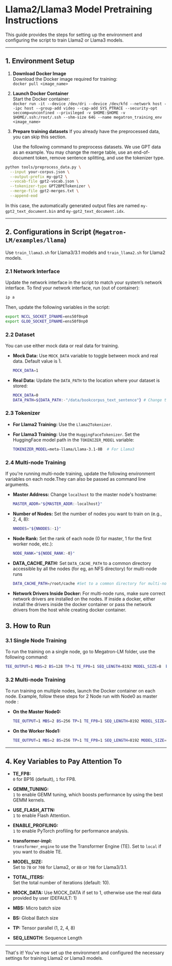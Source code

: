 # Llama2/Llama3 Model Pretraining Instructions

This guide provides the steps for setting up the environment and configuring the script to train Llama2 or Llama3 models.

---

## 1. Environment Setup

1. **Download Docker Image**  
   Download the Docker image required for training:  
   `docker pull <image_name>`

2. **Launch Docker Container**  
   Start the Docker container:  
   `docker run -it --device /dev/dri --device /dev/kfd --network host --ipc host --group-add video --cap-add SYS_PTRACE --security-opt seccomp=unconfined --privileged -v $HOME:$HOME -v  $HOME/.ssh:/root/.ssh --shm-size 64G --name megatron_training_env <image_name>`

3. **Prepare training datasets**
   If you already have the preprocessed data, you can skip this section.
   
   Use the following command to preprocess datasets. We use GPT data as an example. You may change the merge table, use an end-of-document token, remove sentence splitting, and use the tokenizer type.

  ```bash
  python tools/preprocess_data.py \
    --input your-corpus.json \
    --output-prefix my-gpt2 \
    --vocab-file gpt2-vocab.json \
    --tokenizer-type GPT2BPETokenizer \
    --merge-file gpt2-merges.txt \
    --append-eod
  ```
  In this case, the automatically generated output files are named `my-gpt2_text_document.bin` and `my-gpt2_text_document.idx`.

---

## 2. Configurations in Script (`Megatron-LM/examples/llama`)
Use `train_llama3.sh` for Llama3/3.1 models and `train_llama2.sh` for Llama2 models.

### 2.1 Network Interface
Update the network interface in the script to match your system’s network interface.
To find your network interface, run (out of container):
```bash
ip a
```
Then, update the following variables in the script:
```bash
export NCCL_SOCKET_IFNAME=ens50f0np0
export GLOO_SOCKET_IFNAME=ens50f0np0
```

### 2.2 Dataset
You can use either mock data or real data for training.

- **Mock Data:**
  Use `MOCK_DATA` variable to toggle between mock and real data. Default value is 1. 
  ```bash
  MOCK_DATA=1 
  ```
- **Real Data:**
  Update the `DATA_PATH` to the location where your dataset is stored:
  ```bash
  MOCK_DATA=0
  DATA_PATH=${DATA_PATH:-"/data/bookcorpus_text_sentence"} # Change to where your dataset is stored
  ```

### 2.3 Tokenizer

- **For Llama2 Training:**
  Use the `Llama2Tokenizer`.

- **For Llama3 Training:**
  Use the `HuggingFaceTokenizer`. Set the HuggingFace model path in the `TOKENIZER_MODEL` variable:
  ```bash
  TOKENIZER_MODEL=meta-llama/Llama-3.1-8B  # For Llama3
  ```

### 2.4 Multi-node Training
If you're running multi-node training, update the following environment variables on each node.They can also be passed as command line arguments.

- **Master Address:**
  Change `localhost` to the master node's hostname:
  ```bash
  MASTER_ADDR="${MASTER_ADDR:-localhost}"
  ```

- **Number of Nodes:**
  Set the number of nodes you want to train on (e.g., 2, 4, 8):
  ```bash
  NNODES="${NNODES:-1}"
  ```

- **Node Rank:**
  Set the rank of each node (0 for master, 1 for the first worker node, etc.):
  ```bash
  NODE_RANK="${NODE_RANK:-0}"
  ```

- **DATA_CACHE_PATH:**
  Set `DATA_CACHE_PATH` to a common directory accessible by all the nodes (for eg, an NFS directory) for multi-node runs
  ```bash
  DATA_CACHE_PATH=/root/cache #Set to a common directory for multi-node runs
  ```

 - **Network Drivers Inside Docker:** 
   For multi-node runs, make sure correct network drivers are installed on the nodes. If inside a docker, either install the drivers inside the docker container or pass the network drivers from the host while creating docker container.


## 3. How to Run

### 3.1 Single Node Training
To run the training on a single node, go to Megatron-LM folder, use the following command:
```bash
TEE_OUTPUT=1 MBS=2 BS=128 TP=1 TE_FP8=1 SEQ_LENGTH=8192 MODEL_SIZE=8  bash examples/llama/train_llama3.sh
```

### 3.2 Multi-node Training
To run training on multiple nodes, launch the Docker container on each node. Example, follow these steps for 2 Node run with Node0 as master node :

- **On the Master Node0:**
  ```bash
  TEE_OUTPUT=1 MBS=2 BS=256 TP=1 TE_FP8=1 SEQ_LENGTH=8192 MODEL_SIZE=8  MASTER_ADDR=IP_NODE0 NNODES=2 NODE_RANK=0 bash examples/llama/train_llama3.sh
  ```

- **On the Worker Node1:**
  ```bash
  TEE_OUTPUT=1 MBS=2 BS=256 TP=1 TE_FP8=1 SEQ_LENGTH=8192 MODEL_SIZE=8  MASTER_ADDR=IP_NODE0 NNODES=2 NODE_RANK=1 bash examples/llama/train_llama3.sh
  ```
---

## 4. Key Variables to Pay Attention To

- **TE_FP8:**  
  `0` for BP16 (default), `1` for FP8.

- **GEMM_TUNING:**  
  `1` to enable GEMM tuning, which boosts performance by using the best GEMM kernels.

- **USE_FLASH_ATTN:**  
  `1` to enable Flash Attention.

- **ENABLE_PROFILING:**  
  `1` to enable PyTorch profiling for performance analysis.

- **transformer-impl:**  
  `transformer_engine` to use the Transformer Engine (TE). Set to `local` if you want to disable TE.

- **MODEL_SIZE:**  
  Set to `7B` or `70B` for Llama2, or `8B` or `70B` for Llama3/3.1.

- **TOTAL_ITERS:**  
  Set the total number of iterations (default: 10).

- **MOCK_DATA:**
  Use MOCK_DATA if set to 1, otherwise use the real data provided by user (DEFAULT: 1)

- **MBS:**
  Micro batch size

- **BS:**
  Global Batch size

- **TP:**
  Tensor parallel (1, 2, 4, 8)

- **SEQ_LENGTH**:
  Sequence Length

--- 

That's it! You've now set up the environment and configured the necessary settings for training Llama2 or Llama3 models.
